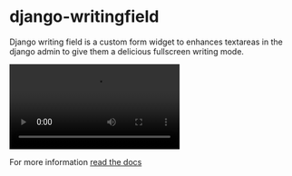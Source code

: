 # django-writingfield

Django writing field is a custom form widget to enhances textareas in the django admin to give them a delicious fullscreen writing mode.

<video controls preload>
	<source src="http://cdn.obscuremetaphor.co.uk/video/crudedemo.mp4" type="video/mp4; codecs=&quot;avc1.42E01E,mp4a.40.2&quot;">
	<source src="http://cdn.obscuremetaphor.co.uk/video/crudedemo.webm" type="video/webm; codecs=&quot;vp8, vorbis&quot;">
</video>


For more information [read the docs](http://docs.obscuremetaphor.co.uk/django-writingfield/)
